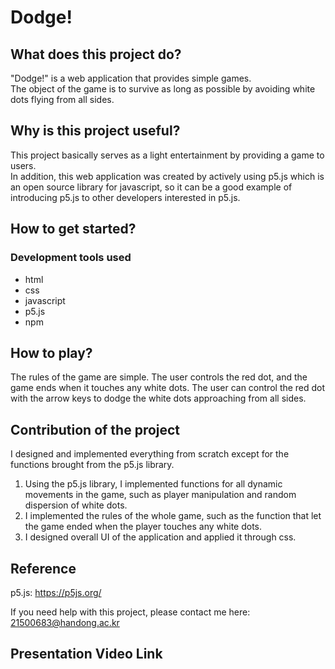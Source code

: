# Dodge!

## What does this project do?
"Dodge!" is a web application that provides simple games.  
The object of the game is to survive as long as possible by avoiding white dots flying from all sides.

## Why is this project useful?
This project basically serves as a light entertainment by providing a game to users.  
In addition, this web application was created by actively using p5.js which is an open source library for javascript, so it can be a good example of introducing p5.js to other developers interested in p5.js.

## How to get started?
### Development tools used
- html
- css
- javascript
- p5.js
- npm



## How to play?
The rules of the game are simple. The user controls the red dot, and the game ends when it touches any white dots. The user can control the red dot with the arrow keys to dodge the white dots approaching from all sides.

## Contribution of the project
I designed and implemented everything from scratch except for the functions brought from the p5.js library.  
1. Using the p5.js library, I implemented functions for all dynamic movements in the game, such as player manipulation and random dispersion of white dots. 
2. I implemented the rules of the whole game, such as the function that let the game ended when the player touches any white dots.  
3. I designed overall UI of the application and applied it through css.

## Reference
p5.js: https://p5js.org/

If you need help with this project, please contact me here: 21500683@handong.ac.kr

## Presentation Video Link
